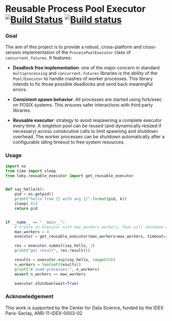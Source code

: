 # Reusable Process Pool Executor  [![Build Status](https://travis-ci.org/tomMoral/loky.svg?branch=master)](https://travis-ci.org/tomMoral/loky) [![Build status](https://ci.appveyor.com/api/projects/status/oifqilb5sb0p7fdp/branch/master?svg=true)](https://ci.appveyor.com/project/tomMoral/loky/branch/master)


### Goal 

The aim of this project is to provide a robust, cross-platform and
cross-version implementation of the `ProcessPoolExecutor` class of
`concurrent.futures`.  It features:

  * __Deadlock free implementation__: one of the major concern in standard
    `multiprocessing` and `concurrent.futures` libraries is the ability of the
    `Pool/Executor` to handle crashes of worker processes. This library
    intends to fix those possible deadlocks and send back meaningful errors.

  * __Consistent spawn behavior__: All processes are started using fork/exec on
    POSIX systems. This ensures safer interactions with third party libraries.

  * __Reusable executor__: strategy to avoid respawning a complete executor
    every time. A singleton pool can be reused (and dynamically resized if
    necessary) across consecutive calls to limit spawning and shutdown
    overhead. The worker processes can be shutdown automatically after a
    configurable idling timeout to free system resources.

### Usage

```python
import os
from time import sleep
from loky.reusable_executor import get_reusable_executor


def say_hello(k):
    pid = os.getpid()
    print("hello from {} with arg {}".format(pid, k))
    sleep(.01)
    return pid


if __name__ == "__main__":
    # Create an executor with max_workers workers, that will shutdown after 2s
    max_workers = 4
    executor = get_reusable_executor(max_workers=max_workers, timeout=2)

    res = executor.submit(say_hello, 1)
    print("got result", res.result())

    results = executor.map(say_hello, range(50))
    n_workers = len(set(results))
    print("# used processes:", n_workers)
    assert n_workers == max_workers

    executor.shutdown(wait=True)

```

### Acknowledgement

This work is supported by the Center for Data Science, funded by the IDEX
Paris-Saclay, ANR-11-IDEX-0003-02
